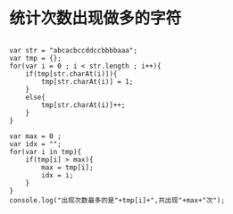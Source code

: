 # 统计次数出现做多的字符
<pre><code>
var str = "abcacbccddccbbbbaaa";
var tmp = {};
for(var i = 0 ; i < str.length ; i++){
    if(tmp[str.charAt(i)]){
        tmp[str.charAt(i)] = 1;
    }
    else{
        tmp[str.charAt(i)]++;
    }
}

var max = 0 ;
var idx = "";
for(var i in tmp){
    if(tmp[i] > max){
        max = tmp[i];
        idx = i;
    }
}
console.log("出现次数最多的是"+tmp[i]+",共出现"+max+"次");
</code></pre>